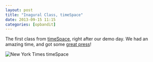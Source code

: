 ```yaml
---
layout: post
title: "Inagural Class, timeSpace"
date: 2013-09-15 11:15
categories: [opbandit]
---
```

The first class from [timeSpace](nytimes.com/timespace), right after our demo day.  We had an amazing time, and got some [great press](http://www.entrepreneur.com/article/228330)!

<img src="/images/timespace.png" alt="New York Times timeSpace" class="postimg medium opbandit" />